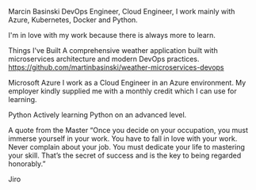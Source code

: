 Marcin Basinski
DevOps Engineer, Cloud Engineer, I work mainly with Azure, Kubernetes, Docker and Python.

I'm in love with my work because there is always more to learn.

Things I've Built
A comprehensive weather application built with microservices architecture and modern DevOps practices.
https://github.com/martinbasinski/weather-microservices-devops


Microsoft Azure
I work as a Cloud Engineer in an Azure environment. My employer kindly supplied me with a monthly credit which I can use for learning.

Python
Actively learning Python on an advanced level.

A quote from the Master
“Once you decide on your occupation, you must immerse yourself in your work. You have to fall in love with your work. Never complain about your job. You must dedicate your life to mastering your skill. That’s the secret of success and is the key to being regarded honorably.”

Jiro
